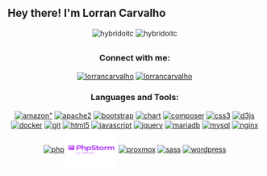 ## Hey there! I'm Lorran Carvalho

<p align="center">
  <img align="center" src="https://github-readme-stats.vercel.app/api?username=lorrancarvalho&show_icons=true&theme=transparent" alt="hybridoitc" />
  <img align="center" src="https://github-readme-stats.vercel.app/api/top-langs/?username=lorrancarvalho&layout=compact" alt="hybridoitc" />
</p>

##

<h3 align="center">Connect with me:</h3>
<p align="center">
  <a href="https://linkedin.com/in/lorran-carvalho" target="blank"><img align="center" alt="lorrancarvalho" height="30" width="40" src="https://cdn.jsdelivr.net/gh/devicons/devicon/icons/linkedin/linkedin-original.svg" /></a>
  <a href="https://instagram.com/lorrancarvalho0102" target="blank"><img align="center" alt="lorrancarvalho" height="30" width="40" src="https://raw.githubusercontent.com/rahuldkjain/github-profile-readme-generator/master/src/images/icons/Social/instagram.svg" /></a> 
</p>

<h3 align="center">Languages and Tools:</h3>

<p align="center">
  <a href="https://aws.amazon.com/" target="_blank"><img align="center" alt=amazon" height="60" width="60" src="https://cdn.jsdelivr.net/gh/devicons/devicon/icons/amazonwebservices/amazonwebservices-original-wordmark.svg" /></a>
  <a href="" target="_blank"><img align="center" alt="apache2" height="40" width="60" src="https://cdn.jsdelivr.net/gh/devicons/devicon/icons/apache/apache-original-wordmark.svg" /></a>
  <a href="https://getbootstrap.com/" target="_blank"><img align="center" alt="bootstrap" height="40" width="60" src="https://cdn.jsdelivr.net/gh/devicons/devicon/icons/bootstrap/bootstrap-original-wordmark.svg" /></a>
  <a href="https://www.chartjs.org/" target="_blank"><img align="center" alt="chart" height="40" width="60" src="https://www.chartjs.org/media/logo-title.svg" /></a>
  <a href="https://getcomposer.org/" target="_blank"><img align="center" alt="composer" height="40" width="60" src="https://cdn.jsdelivr.net/gh/devicons/devicon/icons/composer/composer-original.svg" /></a>
  <a href="https://www.w3schools.com/css/" target="_blank"><img align="center" alt="css3" height="40" width="60" src="https://cdn.jsdelivr.net/gh/devicons/devicon/icons/css3/css3-original-wordmark.svg" /></a>
  <a href="https://d3js.org/" target="_blank"><img align="center" alt="d3js" height="40" width="60" src="https://cdn.jsdelivr.net/gh/devicons/devicon/icons/d3js/d3js-original.svg" /></a>
  <a href="https://www.docker.com/" target="_blank"><img align="center" alt="docker" height="40" width="60" src="https://cdn.jsdelivr.net/gh/devicons/devicon/icons/docker/docker-original-wordmark.svg" /></a>
  <a href="https://git-scm.com/" target="_blank"><img align="center" alt="git" height="40" width="60" src="https://cdn.jsdelivr.net/gh/devicons/devicon/icons/git/git-original-wordmark.svg" /></a>
  <a href="https://www.w3schools.com/html/" target="_blank"><img align="center" alt="html5" height="40" width="60" src="https://cdn.jsdelivr.net/gh/devicons/devicon/icons/html5/html5-original-wordmark.svg" /></a>
  <a href="https://developer.mozilla.org/en-US/docs/Web/JavaScript" target="_blank"><img align="center" alt="javascript" height="40" width="60" src="https://cdn.jsdelivr.net/gh/devicons/devicon/icons/javascript/javascript-original.svg" /></a>
  <a href="https://jquery.com/" target="_blank"><img align="center" alt="jquery" height="40" width="60" src="https://cdn.jsdelivr.net/gh/devicons/devicon/icons/jquery/jquery-original-wordmark.svg" /></a>
  <a href="https://mariadb.org/" target="_blank"><img align="center" alt="mariadb" height="40" width="60" src="https://mariadb.org/wp-content/themes/twentynineteen-child/icons/mariadb_org_rgb_h.svg" /></a>
  <a href="https://dev.mysql.com/doc/" target="_blank"><img align="center" alt="mysql" height="40" width="60" src="https://cdn.jsdelivr.net/gh/devicons/devicon/icons/mysql/mysql-original-wordmark.svg" /></a>
  <a href="https://www.nginx.com/" target="_blank"><img align="center" alt="nginx" height="40" width="60" src="https://cdn.jsdelivr.net/gh/devicons/devicon/icons/nginx/nginx-original.svg" /></a>
  <a href="https://www.php.net/docs.php" target="_blank"><img align="center" alt="php" height="40" width="60" src="https://cdn.jsdelivr.net/gh/devicons/devicon/icons/php/php-plain.svg" /></a>
  <a href="https://www.jetbrains.com/pt-br/phpstorm/" target="_blank"><img align="center" alt="phpstorm" height="80" width="100" src="https://github.com/devicons/devicon/blob/v2.16.0/icons/phpstorm/phpstorm-plain-wordmark.svg" /></a>
  <a href="https://www.proxmox.com/en/downloads" target="_blank"><img align="center" alt="proxmox" height="40" width="50" src="https://styles.redditmedia.com/t5_2w0wn/styles/communityIcon_l9fx4v8n3cw71.png" /></a>
  <a href="https://sass-lang.com/" target="_blank"><img align="center" alt="sass" height="40" width="60" src="https://cdn.jsdelivr.net/gh/devicons/devicon/icons/sass/sass-original.svg" /></a>
  <!--<<a href="https://www.sublimetext.com/" target="_blank"><img align="center" alt="sublimetext" height="40" width="60" src="https://cdn.worldvectorlogo.com/logos/sublime-text.svg" /></a>-->
  <a href="https://br.wordpress.org/" target="_blank"><img align="center" alt="wordpress" height="40" width="60" src="https://cdn.jsdelivr.net/gh/devicons/devicon/icons/wordpress/wordpress-original.svg" /></a>   
</p>
